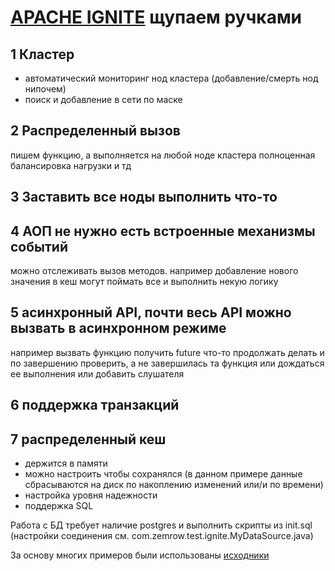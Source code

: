 # [APACHE IGNITE](https://ignite.apache.org) щупаем ручками
## 1 Кластер
* автоматический мониторинг нод кластера (добавление/смерть нод нипочем)
* поиск и добавление в сети по маске
## 2 Распределенный вызов
пишем функцию, а выполняется на любой ноде кластера
полноценная балансировка нагрузки и тд
## 3 Заставить все ноды выполнить что-то
## 4 АОП не нужно есть встроенные механизмы событий
можно отслеживать вызов методов.
например добавление нового значения в кеш могут поймать все и выполнить некую логику
## 5 асинхронный API, почти весь API можно вызвать в асинхронном режиме
например вызвать функцию получить future что-то продолжать делать и по завершению проверить, а не завершилась та функция или дождаться ее выполнения или добавить слушателя
## 6 поддержка транзакций
## 7 распределенный кеш 
* держится в памяти
* можно настроить чтобы сохранялся (в данном примере данные сбрасываются на диск по накоплению изменений или/и по времени)
* настройка уровня надежности
* поддержка SQL

Работа с БД требует наличие postgres и выполнить скрипты из init.sql (настройки соединения см. com.zemrow.test.ignite.MyDataSource.java)

За основу многих примеров были использованы [исходники](https://github.com/apache/ignite)
